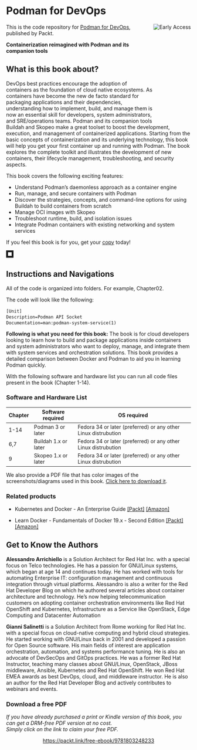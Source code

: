 # Podman for DevOps

<a href="https://www.packtpub.com/product/podman-for-devops/9781803248233?utm_source=github&utm_medium=repository&utm_campaign=9781803248233"><img src="https://static.packt-cdn.com/products/9781803248233/cover/smaller" alt="Early Access" height="256px" align="right"></a>

This is the code repository for [Podman for DevOps](https://www.packtpub.com/product/podman-for-devops/9781803248233?utm_source=github&utm_medium=repository&utm_campaign=9781803248233), published by Packt.

**Containerization reimagined with Podman and its companion tools**

## What is this book about?
DevOps best practices encourage the adoption of containers as the foundation of cloud native ecosystems. As containers have become the new de facto standard for packaging applications and their dependencies, understanding how to implement, build, and manage them is now an essential skill for developers, system administrators, and SRE/operations teams. Podman and its companion tools Buildah and Skopeo make a great toolset to boost the development, execution, and management of containerized applications. Starting from the basic concepts of containerization and its underlying technology, this book will help you get your first container up and running with Podman. The book explores the complete toolkit and illustrates the development of new containers, their lifecycle management, troubleshooting, and security aspects. 

This book covers the following exciting features:
* Understand Podman’s daemonless approach as a container engine
* Run, manage, and secure containers with Podman
* Discover the strategies, concepts, and command-line options for using Buildah to build containers from scratch
* Manage OCI images with Skopeo
* Troubleshoot runtime, build, and isolation issues
* Integrate Podman containers with existing networking and system services

If you feel this book is for you, get your [copy](https://www.amazon.com/dp/1803248238) today!

<a href="https://www.packtpub.com/?utm_source=github&utm_medium=banner&utm_campaign=GitHubBanner"><img src="https://raw.githubusercontent.com/PacktPublishing/GitHub/master/GitHub.png" 
alt="https://www.packtpub.com/" border="5" /></a>

## Instructions and Navigations
All of the code is organized into folders. For example, Chapter02.

The code will look like the following:
```
[Unit]
Description=Podman API Socket
Documentation=man:podman-system-service(1)
```

**Following is what you need for this book:**
The book is for cloud developers looking to learn how to build and package applications inside containers and system administrators who want to deploy, manage, and integrate them with system services and orchestration solutions. This book provides a detailed comparison between Docker and Podman to aid you in learning Podman quickly.

With the following software and hardware list you can run all code files present in the book (Chapter 1-14).
### Software and Hardware List
| Chapter | Software required | OS required |
| -------- | ------------------------------------ | ----------------------------------- |
| 1-14 | Podman 3 or later | Fedora 34 or later (preferred) or any other Linux distrubution |
| 6,7 | Buildah 1.x or later | Fedora 34 or later (preferred) or any other Linux distrubution |
| 9 | Skopeo 1.x or later | Fedora 34 or later (preferred) or any other Linux distrubution |

We also provide a PDF file that has color images of the screenshots/diagrams used in this book. [Click here to download it](https://static.packt-cdn.com/downloads/9781803248233_ColorImages.pdf).

### Related products
* Kubernetes and Docker - An Enterprise Guide [[Packt]](https://www.packtpub.com/product/kubernetes-and-docker-an-enterprise-guide/9781839213403?utm_source=github&utm_medium=repository&utm_campaign=9781839213403) [[Amazon]](https://www.amazon.com/dp/183921340X)

* Learn Docker - Fundamentals of Docker 19.x - Second Edition [[Packt]](https://www.packtpub.com/product/learn-docker-fundamentals-of-docker-19-x-second-edition/9781838827472?utm_source=github&utm_medium=repository&utm_campaign=9781838827472) [[Amazon]](https://www.amazon.com/dp/1838827471)

## Get to Know the Authors
**Alessandro Arrichiello**
is a Solution Architect for Red Hat Inc. with a special focus on Telco technologies. He has a passion for GNU/Linux systems, which began at age 14 and continues today. He has worked with tools for automating Enterprise IT: configuration management and continuous integration through virtual platforms. Alessandro is also a writer for the Red Hat Developer Blog on which he authored several articles about container architecture and technology. He’s now helping telecommunication customers on adopting container orchestration environments like Red Hat OpenShift and Kubernetes, Infrastructure as a Service like OpenStack, Edge Computing and Datacenter Automation

**Gianni Salinetti**
is a Solution Architect from Rome working for Red Hat Inc. with a special focus on cloud-native computing and hybrid cloud strategies. He started working with GNU/Linux back in 2001 and developed a passion for Open Source software. His main fields of interest are application orchestration, automation, and systems performance tuning. He is also an advocate of DevSecOps and GitOps practices. He was a former Red Hat Instructor, teaching many classes about GNU/Linux, OpenStack, JBoss middleware, Ansible, Kubernetes and Red Hat OpenShift. He won Red Hat EMEA awards as best DevOps, cloud, and middleware instructor. He is also an author for the Red Hat Developer Blog and actively contributes to webinars and events.
### Download a free PDF

 <i>If you have already purchased a print or Kindle version of this book, you can get a DRM-free PDF version at no cost.<br>Simply click on the link to claim your free PDF.</i>
<p align="center"> <a href="https://packt.link/free-ebook/9781803248233">https://packt.link/free-ebook/9781803248233 </a> </p>